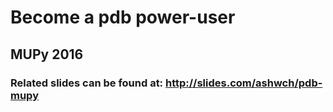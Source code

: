 # Become a pdb power-user

## MUPy 2016

### Related slides can be found at: http://slides.com/ashwch/pdb-mupy